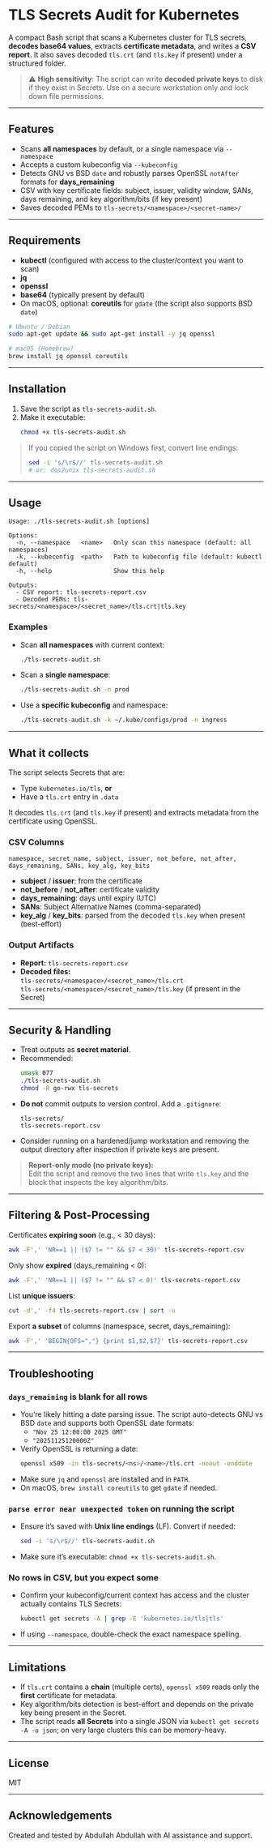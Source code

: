 # TLS Secrets Audit for Kubernetes

A compact Bash script that scans a Kubernetes cluster for TLS secrets, **decodes base64 values**, extracts **certificate metadata**, and writes a **CSV report**. It also saves decoded `tls.crt` (and `tls.key` if present) under a structured folder.

> ⚠️ **High sensitivity**: The script can write **decoded private keys** to disk if they exist in Secrets. Use on a secure workstation only and lock down file permissions.

---

## Features

- Scans **all namespaces** by default, or a single namespace via `--namespace`  
- Accepts a custom kubeconfig via `--kubeconfig`
- Detects GNU vs BSD `date` and robustly parses OpenSSL `notAfter` formats for **days_remaining**
- CSV with key certificate fields: subject, issuer, validity window, SANs, days remaining, and key algorithm/bits (if key present)
- Saves decoded PEMs to `tls-secrets/<namespace>/<secret-name>/`

---

## Requirements

- **kubectl** (configured with access to the cluster/context you want to scan)
- **jq**
- **openssl**
- **base64** (typically present by default)
- On macOS, optional: **coreutils** for `gdate` (the script also supports BSD `date`)

```bash
# Ubuntu / Debian
sudo apt-get update && sudo apt-get install -y jq openssl

# macOS (Homebrew)
brew install jq openssl coreutils
```

---

## Installation

1. Save the script as `tls-secrets-audit.sh`.
2. Make it executable:
   ```bash
   chmod +x tls-secrets-audit.sh
   ```

> If you copied the script on Windows first, convert line endings:
> ```bash
> sed -i 's/\r$//' tls-secrets-audit.sh
> # or: dos2unix tls-secrets-audit.sh
> ```

---

## Usage

```text
Usage: ./tls-secrets-audit.sh [options]

Options:
  -n, --namespace   <name>   Only scan this namespace (default: all namespaces)
  -k, --kubeconfig  <path>   Path to kubeconfig file (default: kubectl default)
  -h, --help                 Show this help

Outputs:
  - CSV report: tls-secrets-report.csv
  - Decoded PEMs: tls-secrets/<namespace>/<secret_name>/tls.crt|tls.key
```

### Examples

- Scan **all namespaces** with current context:
  ```bash
  ./tls-secrets-audit.sh
  ```

- Scan a **single namespace**:
  ```bash
  ./tls-secrets-audit.sh -n prod
  ```

- Use a **specific kubeconfig** and namespace:
  ```bash
  ./tls-secrets-audit.sh -k ~/.kube/configs/prod -n ingress
  ```

---

## What it collects

The script selects Secrets that are:
- Type `kubernetes.io/tls`, **or**
- Have a `tls.crt` entry in `.data`

It decodes `tls.crt` (and `tls.key` if present) and extracts metadata from the certificate using OpenSSL.

### CSV Columns

`namespace, secret_name, subject, issuer, not_before, not_after, days_remaining, SANs, key_alg, key_bits`

- **subject** / **issuer**: from the certificate
- **not_before** / **not_after**: certificate validity
- **days_remaining**: days until expiry (UTC)
- **SANs**: Subject Alternative Names (comma-separated)
- **key_alg** / **key_bits**: parsed from the decoded `tls.key` when present (best-effort)

### Output Artifacts

- **Report:** `tls-secrets-report.csv`
- **Decoded files:**  
  `tls-secrets/<namespace>/<secret_name>/tls.crt`  
  `tls-secrets/<namespace>/<secret_name>/tls.key` (if present in the Secret)

---

## Security & Handling

- Treat outputs as **secret material**.
- Recommended:
  ```bash
  umask 077
  ./tls-secrets-audit.sh
  chmod -R go-rwx tls-secrets
  ```
- **Do not** commit outputs to version control. Add a `.gitignore`:
  ```gitignore
  tls-secrets/
  tls-secrets-report.csv
  ```
- Consider running on a hardened/jump workstation and removing the output directory after inspection if private keys are present.

> **Report-only mode (no private keys):**  
> Edit the script and remove the two lines that write `tls.key` and the block that inspects the key algorithm/bits.

---

## Filtering & Post-Processing

Certificates **expiring soon** (e.g., < 30 days):
```bash
awk -F',' 'NR==1 || ($7 != "" && $7 < 30)' tls-secrets-report.csv
```

Only show **expired** (days_remaining < 0):
```bash
awk -F',' 'NR==1 || ($7 != "" && $7 < 0)' tls-secrets-report.csv
```

List **unique issuers**:
```bash
cut -d',' -f4 tls-secrets-report.csv | sort -u
```

Export **a subset** of columns (namespace, secret, days_remaining):
```bash
awk -F',' 'BEGIN{OFS=","} {print $1,$2,$7}' tls-secrets-report.csv
```

---

## Troubleshooting

### `days_remaining` is blank for all rows
- You’re likely hitting a date parsing issue. The script auto-detects GNU vs BSD `date` and supports both OpenSSL date formats:
  - `"Nov 25 12:00:00 2025 GMT"`
  - `"20251125120000Z"`
- Verify OpenSSL is returning a date:
  ```bash
  openssl x509 -in tls-secrets/<ns>/<name>/tls.crt -noout -enddate
  ```
- Make sure `jq` and `openssl` are installed and in `PATH`.
- On macOS, `brew install coreutils` to get `gdate` if needed.

### `parse error near unexpected token` on running the script
- Ensure it’s saved with **Unix line endings** (LF). Convert if needed:
  ```bash
  sed -i 's/\r$//' tls-secrets-audit.sh
  ```
- Make sure it’s executable: `chmod +x tls-secrets-audit.sh`.

### No rows in CSV, but you expect some
- Confirm your kubeconfig/current context has access and the cluster actually contains TLS Secrets:
  ```bash
  kubectl get secrets -A | grep -E 'kubernetes.io/tls|tls'
  ```
- If using `--namespace`, double-check the exact namespace spelling.

---

## Limitations

- If `tls.crt` contains a **chain** (multiple certs), `openssl x509` reads only the **first** certificate for metadata.
- Key algorithm/bits detection is best-effort and depends on the private key being present in the Secret.
- The script reads **all Secrets** into a single JSON via `kubectl get secrets -A -o json`; on very large clusters this can be memory-heavy.

---

## License

MIT

---

## Acknowledgements

Created and tested by Abdullah Abdullah with AI assistance and support.
